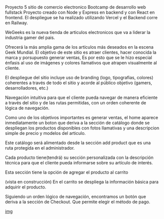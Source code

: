 
Proyecto 5 sitio de comercio electronico Bootcamp de desarrollo web fullstack
Proyecto creado con Node y Express en backend y con React en frontend.
El despliegue se ha realizado utilizando Vercel y el Backend corre en Railway.




WeGeeks es la nueva tienda de articulos electronicos que va a liderar la industria gamer del pais.

Ofrecerá la más amplia gama de los artículos más deseados en la escena Geek Mundial. El objetivo de este sitio es atraer clientes, hacer conocida la marca y porsupuesto generar ventas, Es por esto que se le hizo especial énfasis al uso de imágenes y colores llamativos que atrapen visualmente al cliente.


El despliegue del sitio incluye uso de branding (logo, tipografias, colores) coherentes a través de todo el sitio y acorde al público objetivo (gamers, desarrolladores, etc.)

Navegación intuitiva para que el cliente pueda navegar de manera eficiente a través del sitio y de las rutas permitidas, con un orden coherente de lógica de navegación.


Como uno de los objetivos importantes es generar ventas, el home aparece  inmediatamente un boton que deriva a la sección de catálogo donde se despliegan los productos disponibles con fotos llamativas y una descripcion simple de precio y modelos del articulo. 

Este catálogo será alimentado desde la sección add product que es una ruta protegida en el administrador.

Cada producto tiene(tendrá) su sección personalizada con la descripción técnica para que el cliente pueda informarse sobre su artículo de interés.

Esta sección tiene la opción de agregar el producto al carrito

(vista en construcción)
En el carrito se despliega la información básica para adquirir el producto.

Siguiendo un orden lógico de navegación, encontramos un botón que deriva a la sección de Checkout. Que permite elegir el método de pago.

[img](./template-proy5.jpg)
